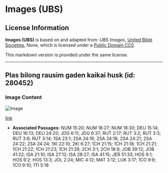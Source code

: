# Images (UBS)

## License Information

**Images (UBS)** is based on and adapted from: _UBS Images_, [United Bible Societies](https://unitedbiblesocieties.org/), None, which is licensed under a [Public Domain CC0](https://creativecommons.org/public-domain/cc0/).

This markdown version is provided under the same license.



--------------------------------

## Plas bilong rausim gaden kaikai husk (id: 280452)

### Image Content

![Image](https://cdn.aquifer.bible/aquifer-content/resources/Media/WEB-0322_threshing_floor.jpg)

[link](https://cdn.aquifer.bible/aquifer-content/resources/Media/WEB-0322_threshing_floor.jpg)

* **Associated Passages:** NUM 15:20; NUM 18:27; NUM 18:30; DEU 15:14; DEU 16:13; DEU 24:20; JDG 6:11; JDG 6:37; RUT 2:17; RUT 3:2; RUT 3:3; RUT 3:6; RUT 3:14; 1SA 23:1; 2SA 24:16; 2SA 24:18; 2SA 24:21; 2SA 24:22; 2SA 24:24; 1KI 22:10; 2KI 6:27; 1CH 21:15; 1CH 21:18; 1CH 21:21; 1CH 21:22; 1CH 21:23; 1CH 21:28; 2CH 3:1; 2CH 18:9; JOB 39:12; JOB 41:22; ISA 21:10; ISA 27:12; ISA 28:27; ISA 41:15; JER 51:33; HOS 9:1; HOS 9:2; HOS 13:3; JOL 2:24; MIC 4:12; MAT 3:12; LUK 3:17; 1CO 9:9; 1CO 9:10; 1TI 5:18

